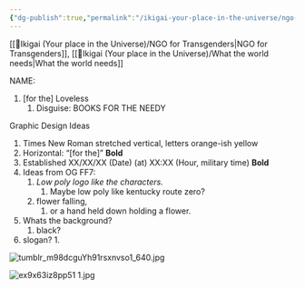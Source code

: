 ```yaml
---
{"dg-publish":true,"permalink":"/ikigai-your-place-in-the-universe/ngo-mega-ideas/"}
---
```


[[🚉Ikigai (Your place in the Universe)/NGO for Transgenders\|NGO for Transgenders]], [[🚉Ikigai (Your place in the Universe)/What the world needs\|What the world needs]] 


NAME: 
1. [for the] Loveless
	1. Disguise: BOOKS FOR THE NEEDY

Graphic Design Ideas
1.  Times New Roman stretched vertical, letters orange-ish yellow
2. Horizontal: “[for the]” **Bold**
3. Established XX/XX/XX (Date) (at) XX:XX (Hour, military time) **Bold**
4. Ideas from OG FF7:
	1. *Low poly logo like the characters.*
		1. Maybe low poly like kentucky route zero?
	2. flower falling, 
		1. or a hand held down holding a flower.
5. Whats the background?
	1. black?
6. slogan?
	1. 


![tumblr_m98dcguYh91rsxnvso1_640.jpg](/img/user/Z-Images/tumblr_m98dcguYh91rsxnvso1_640.jpg)

![ex9x63iz8pp51 1.jpg](/img/user/Z-Images/ex9x63iz8pp51%201.jpg)